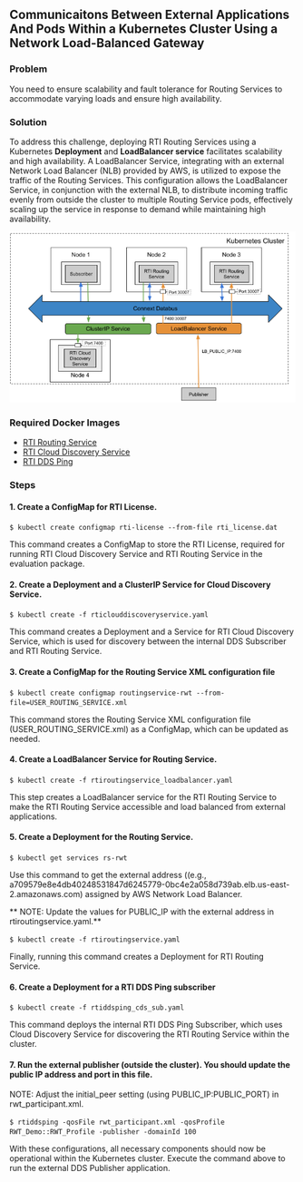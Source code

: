 ## Communicaitons Between External Applications And Pods Within a Kubernetes Cluster Using a Network Load-Balanced Gateway

### Problem

You need to ensure scalability and fault tolerance for Routing Services to accommodate varying loads and ensure high availability. 

### Solution

To address this challenge, deploying RTI Routing Services using a Kubernetes **Deployment** and **LoadBalancer service** facilitates scalability and high availability. A LoadBalancer Service, integrating with an external Network Load Balancer (NLB) provided by AWS, is utilized to expose the traffic of the Routing Services. This configuration allows the LoadBalancer Service, in conjunction with the external NLB, to distribute incoming traffic evenly from outside the cluster to multiple Routing Service pods, effectively scaling up the service in response to demand while maintaining high availability.

![Load Balancing Routing Services with Real-time WAN Transport](routingservice_rwt_lb.png)

### Required Docker Images
- [RTI Routing Service](https://hub.docker.com/repository/docker/rticom/routing-service)
- [RTI Cloud Discovery Service](https://hub.docker.com/repository/docker/rticom/cloud-discovery-service)
- [RTI DDS Ping](https://hub.docker.com/repository/docker/rticom/dds-ping)

### Steps

#### 1. Create a ConfigMap for RTI License.
`$ kubectl create configmap rti-license --from-file rti_license.dat`

This command creates a ConfigMap to store the RTI License, required for running RTI Cloud Discovery Service and RTI Routing Service in the evaluation package.

#### 2. Create a Deployment and a ClusterIP Service for Cloud Discovery Service.
`$ kubectl create -f rticlouddiscoveryservice.yaml`

This command creates a Deployment and a Service for RTI Cloud Discovery Service, which is used for discovery between the internal DDS Subscriber and RTI Routing Service. 

#### 3. Create a ConfigMap for the Routing Service XML configuration file
`$ kubectl create configmap routingservice-rwt --from-file=USER_ROUTING_SERVICE.xml`

This command stores the Routing Service XML configuration file (USER_ROUTING_SERVICE.xml) as a ConfigMap, which can be updated as needed. 

#### 4. Create a LoadBalancer Service for Routing Service. 
`$ kubectl create -f rtiroutingservice_loadbalancer.yaml`

This step creates a LoadBalancer service for the RTI Routing Service to make the RTI Routing Service accessible and load balanced from external applications.

#### 5. Create a Deployment for the Routing Service. 

`$ kubectl get services rs-rwt`

Use this command to get the external address ((e.g., a709579e8e4db40248531847d6245779-0bc4e2a058d739ab.elb.us-east-2.amazonaws.com) assigned by AWS Network Load Balancer.

** NOTE: Update the values for PUBLIC_IP with the external address in rtiroutingservice.yaml.**

`$ kubectl create -f rtiroutingservice.yaml`

Finally, running this command creates a Deployment for RTI Routing Service. 

#### 6. Create a Deployment for a RTI DDS Ping subscriber
`$ kubectl create -f rtiddsping_cds_sub.yaml`

This command deploys the internal RTI DDS Ping Subscriber, which uses Cloud Discovery Service for discovering the RTI Routing Service within the cluster.

#### 7. Run the external publisher (outside the cluster). You should update the public IP address and port in this file.

NOTE: Adjust the initial_peer setting (using PUBLIC_IP:PUBLIC_PORT) in rwt_participant.xml.


`$ rtiddsping -qosFile rwt_participant.xml -qosProfile RWT_Demo::RWT_Profile -publisher -domainId 100`

With these configurations, all necessary components should now be operational within the Kubernetes cluster. Execute the command above to run the external DDS Publisher application.
